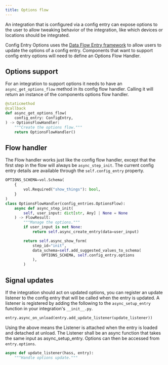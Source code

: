 ```yaml
---
title: Options flow
---
```


An integration that is configured via a config entry can expose options to the user to allow tweaking behavior of the integration, like which devices or locations should be integrated.

Config Entry Options uses the [Data Flow Entry framework](data_entry_flow_index.md) to allow users to update the options of a config entry. Components that want to support config entry options will need to define an Options Flow Handler.

## Options support

For an integration to support options it needs to have an `async_get_options_flow` method in its config flow handler. Calling it will return an instance of the components options flow handler.

```python
@staticmethod
@callback
def async_get_options_flow(
    config_entry: ConfigEntry,
) -> OptionsFlowHandler:
    """Create the options flow."""
    return OptionsFlowHandler()
```

## Flow handler

The Flow handler works just like the config flow handler, except that the first step in the flow will always be `async_step_init`. The current config entry details are available through the `self.config_entry` property.

```python
OPTIONS_SCHEMA=vol.Schema(
    {
        vol.Required("show_things"): bool,
    }
)
class OptionsFlowHandler(config_entries.OptionsFlow):
    async def async_step_init(
        self, user_input: dict[str, Any] | None = None
    ) -> FlowResult:
        """Manage the options."""
        if user_input is not None:
            return self.async_create_entry(data=user_input)

        return self.async_show_form(
            step_id="init",
            data_schema=self.add_suggested_values_to_schema(
                OPTIONS_SCHEMA, self.config_entry.options
            ),
        )
```

## Signal updates

If the integration should act on updated options, you can register an update listener to the config entry that will be called when the entry is updated. A listener is registered by adding the following to the `async_setup_entry` function in your integration's `__init__.py`.

```python
entry.async_on_unload(entry.add_update_listener(update_listener))
```

Using the above means the Listener is attached when the entry is loaded and detached at unload. The Listener shall be an async function that takes the same input as async_setup_entry. Options can then be accessed from `entry.options`.

```python
async def update_listener(hass, entry):
    """Handle options update."""
```
